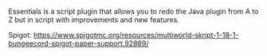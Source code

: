 Essentials is a script plugin that allows you to redo the Java plugin from A to Z but in script with improvements and new features.

Spigot: https://www.spigotmc.org/resources/multiworld-skript-1-18-1-bungeecord-spigot-paper-support.92889/
